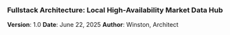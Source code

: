 ### **Fullstack Architecture: Local High-Availability Market Data Hub**

**Version**: 1.0
**Date**: June 22, 2025
**Author**: Winston, Architect

